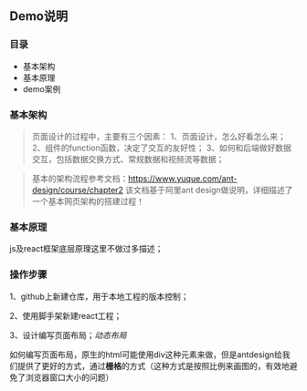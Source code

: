 ## Demo说明
### 目录
* 基本架构
* 基本原理
* demo案例



### 基本架构
>页面设计的过程中，主要有三个因素：
1、页面设计，怎么好看怎么来；
2、组件的function函数，决定了交互的友好性；
3、如何和后端做好数据交互，包括数据交换方式、常规数据和视频流等数据；

>基本的架构流程参考文档：https://www.yuque.com/ant-design/course/chapter2
该文档基于阿里ant design做说明，详细描述了一个基本网页架构的搭建过程！

### 基本原理
js及react框架底层原理这里不做过多描述；

### 操作步骤

1、github上新建仓库，用于本地工程的版本控制；

2、使用脚手架新建react工程；

3、设计编写页面布局；*动态布局*

如何编写页面布局，原生的html可能使用div这种元素来做，但是antdesign给我们提供了更好的方式，通过**栅格**的方式（这种方式是按照比例来画图的，有效地避免了浏览器窗口大小的问题）





